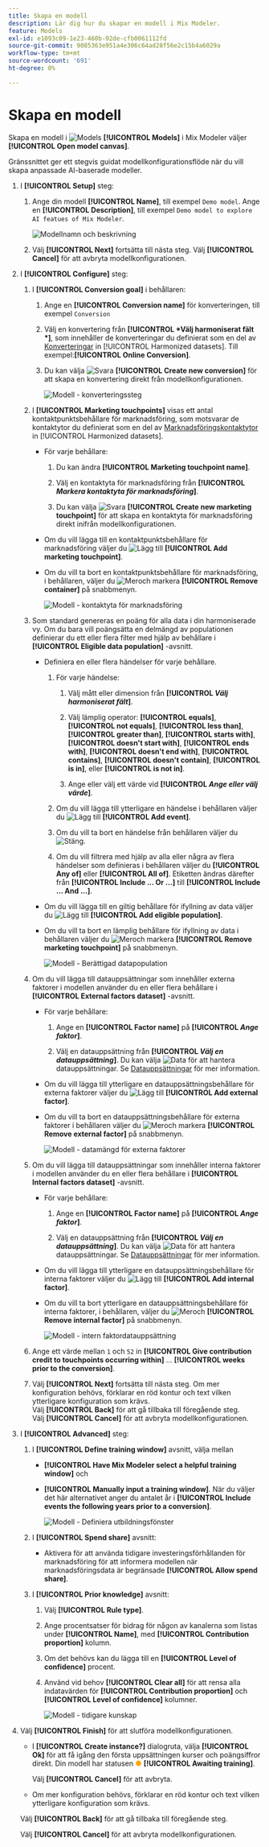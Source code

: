 ```yaml
---
title: Skapa en modell
description: Lär dig hur du skapar en modell i Mix Modeler.
feature: Models
exl-id: e1093c09-1e23-460b-92de-cfb0061112fd
source-git-commit: 9085363e951a4e306c64ad28f56e2c15b4a6029a
workflow-type: tm+mt
source-wordcount: '691'
ht-degree: 0%

---
```


# Skapa en modell

Skapa en modell i ![Models](/help/assets//icons/FileData.svg) **[!UICONTROL Models]** i Mix Modeler väljer **[!UICONTROL Open model canvas]**.

Gränssnittet ger ett stegvis guidat modellkonfigurationsflöde när du vill skapa anpassade AI-baserade modeller.

1. I **[!UICONTROL Setup]** steg:

   1. Ange din modell **[!UICONTROL Name]**, till exempel `Demo model`. Ange en **[!UICONTROL Description]**, till exempel `Demo model to explore AI featues of Mix Modeler`.

      ![Modellnamn och beskrivning](/help/assets//model-name-description.png)

   1. Välj **[!UICONTROL Next]** fortsätta till nästa steg. Välj **[!UICONTROL Cancel]** för att avbryta modellkonfigurationen.

1. I **[!UICONTROL Configure]** steg:

   1. I **[!UICONTROL Conversion goal]** i behållaren:

      1. Ange en **[!UICONTROL Conversion name]** för konverteringen, till exempel `Conversion`

      1. Välj en konvertering från **[!UICONTROL *Välj harmoniserat fält *]**, som innehåller de konverteringar du definierat som en del av [Konverteringar](../harmonize-data/conversions.md) in [!UICONTROL Harmonized datasets]. Till exempel:**[!UICONTROL Online Conversion]**.

      1. Du kan välja ![Svara](/help/assets//icons/Reply.svg) **[!UICONTROL Create new conversion]** för att skapa en konvertering direkt från modellkonfigurationen.

         ![Modell - konverteringssteg](/help/assets//model-conversion-step.png)

   1. I **[!UICONTROL Marketing touchpoints]** visas ett antal kontaktpunktsbehållare för marknadsföring, som motsvarar de kontaktytor du definierat som en del av [Marknadsföringskontaktytor](../harmonize-data/marketing-touchpoints.md) in [!UICONTROL Harmonized datasets].

      * För varje behållare:

         1. Du kan ändra **[!UICONTROL Marketing touchpoint name]**.

         1. Välj en kontaktyta för marknadsföring från **[!UICONTROL _Markera kontaktyta för marknadsföring_]**.

         1. Du kan välja ![Svara](/help/assets//icons/Reply.svg) **[!UICONTROL Create new marketing touchpoint]** för att skapa en kontaktyta för marknadsföring direkt inifrån modellkonfigurationen.

      * Om du vill lägga till en kontaktpunktsbehållare för marknadsföring väljer du ![Lägg till](/help/assets//icons/AddCircle.svg) **[!UICONTROL Add marketing touchpoint]**.

      * Om du vill ta bort en kontaktpunktsbehållare för marknadsföring, i behållaren, väljer du ![Mer](/help/assets//icons/More.svg)och markera **[!UICONTROL Remove container]** på snabbmenyn.

        ![Modell - kontaktyta för marknadsföring](/help/assets//model-marketing-touchpoint-step.png)

   1. Som standard genereras en poäng för alla data i din harmoniserade vy. Om du bara vill poängsätta en delmängd av populationen definierar du ett eller flera filter med hjälp av behållare i **[!UICONTROL Eligible data population]** -avsnitt.

      * Definiera en eller flera händelser för varje behållare.

         1. För varje händelse:

            1. Välj mått eller dimension från **[!UICONTROL _Välj harmoniserat fält_]**.

            1. Välj lämplig operator: **[!UICONTROL equals]**, **[!UICONTROL not equals]**, **[!UICONTROL less than]**, **[!UICONTROL greater than]**, **[!UICONTROL starts with]**, **[!UICONTROL doesn't start with]**, **[!UICONTROL ends with]**, **[!UICONTROL doesn't end with]**, **[!UICONTROL contains]**, **[!UICONTROL doesn't contain]**, **[!UICONTROL is in]**, eller **[!UICONTROL is not in]**.

            1. Ange eller välj ett värde vid **[!UICONTROL _Ange eller välj värde_]**.

         1. Om du vill lägga till ytterligare en händelse i behållaren väljer du ![Lägg till](/help/assets//icons/AddCircle.svg) **[!UICONTROL Add event]**.

         1. Om du vill ta bort en händelse från behållaren väljer du ![Stäng](/help/assets//icons/Close.svg).

         1. Om du vill filtrera med hjälp av alla eller några av flera händelser som definieras i behållaren väljer du **[!UICONTROL Any of]** eller **[!UICONTROL All of]**. Etiketten ändras därefter från **[!UICONTROL Include ... Or ...]** till **[!UICONTROL Include ... And ...]**.

      * Om du vill lägga till en giltig behållare för ifyllning av data väljer du ![Lägg till](/help/assets//icons/AddCircle.svg) **[!UICONTROL Add eligible population]**.

      * Om du vill ta bort en lämplig behållare för ifyllning av data i behållaren väljer du ![Mer](/help/assets//icons/More.svg)och markera **[!UICONTROL Remove marketing touchpoint]** på snabbmenyn.

        ![Modell - Berättigad datapopulation](/help/assets//model-eligible-data-population-step.png)

   1. Om du vill lägga till datauppsättningar som innehåller externa faktorer i modellen använder du en eller flera behållare i **[!UICONTROL External factors dataset]** -avsnitt.

      * För varje behållare:

         1. Ange en **[!UICONTROL Factor name]** på **[!UICONTROL _Ange faktor_]**.

         1. Välj en datauppsättning från **[!UICONTROL _Välj en datauppsättning_]**. Du kan välja ![Data](/help/assets//icons/Data.svg) för att hantera datauppsättningar. Se [Datauppsättningar](../ingest-data/datasets.md) för mer information.

      * Om du vill lägga till ytterligare en datauppsättningsbehållare för externa faktorer väljer du ![Lägg till](/help/assets//icons/AddCircle.svg) **[!UICONTROL Add external factor]**.

      * Om du vill ta bort en datauppsättningsbehållare för externa faktorer i behållaren väljer du ![Mer](/help/assets//icons/More.svg)och markera **[!UICONTROL Remove external factor]** på snabbmenyn.

        ![Modell - datamängd för externa faktorer](/help/assets//model-external-factors-dataset-step.png)


   1. Om du vill lägga till datauppsättningar som innehåller interna faktorer i modellen använder du en eller flera behållare i **[!UICONTROL Internal factors dataset]** -avsnitt.

      * För varje behållare:

         1. Ange en **[!UICONTROL Factor name]** på **[!UICONTROL _Ange faktor_]**.

         1. Välj en datauppsättning från **[!UICONTROL _Välj en datauppsättning_]**. Du kan välja ![Data](/help/assets//icons/Data.svg) för att hantera datauppsättningar. Se [Datauppsättningar](../ingest-data/datasets.md) för mer information.

      * Om du vill lägga till ytterligare en datauppsättningsbehållare för interna faktorer väljer du ![Lägg till](/help/assets//icons/AddCircle.svg) **[!UICONTROL Add internal factor]**.

      * Om du vill ta bort ytterligare en datauppsättningsbehållare för interna faktorer, i behållaren, väljer du ![Mer](/help/assets//icons/More.svg)och **[!UICONTROL Remove internal factor]** på snabbmenyn.

        ![Modell - intern faktordatauppsättning](/help/assets//model-internal-factors-dataset-step.png)

   1. Ange ett värde mellan `1` och `52` in **[!UICONTROL Give contribution credit to touchpoints occurring within]** ... **[!UICONTROL weeks prior to the conversion]**.

   1. Välj **[!UICONTROL Next]** fortsätta till nästa steg. Om mer konfiguration behövs, förklarar en röd kontur och text vilken ytterligare konfiguration som krävs. <br/>Välj **[!UICONTROL Back]** för att gå tillbaka till föregående steg. <br/>Välj **[!UICONTROL Cancel]** för att avbryta modellkonfigurationen.

1. I **[!UICONTROL Advanced]** steg:

   1. I **[!UICONTROL Define training window]** avsnitt, välja mellan

      * **[!UICONTROL Have Mix Modeler select a helpful training window]** och

      * **[!UICONTROL Manually input a training window]**. När du väljer det här alternativet anger du antalet år i **[!UICONTROL Include events the following years prior to a conversion]**.

        ![Modell - Definiera utbildningsfönster](/help/assets//model-define-training-window.png)

   1. I **[!UICONTROL Spend share]** avsnitt:

      * Aktivera för att använda tidigare investeringsförhållanden för marknadsföring för att informera modellen när marknadsföringsdata är begränsade **[!UICONTROL Allow spend share]**.

   1. I **[!UICONTROL Prior knowledge]** avsnitt:

      1. Välj **[!UICONTROL Rule type]**.

      1. Ange procentsatser för bidrag för någon av kanalerna som listas under **[!UICONTROL Name]**, med **[!UICONTROL Contribution proportion]** kolumn.

      1. Om det behövs kan du lägga till en **[!UICONTROL Level of confidence]** procent.

      1. Använd vid behov **[!UICONTROL Clear all]** för att rensa alla indatavärden för **[!UICONTROL Contribution proportion]** och **[!UICONTROL Level of confidence]** kolumner.

         ![Modell - tidigare kunskap](/help/assets//model-prior-knowledge-step.png)

1. Välj **[!UICONTROL Finish]** för att slutföra modellkonfigurationen.

   * I **[!UICONTROL Create instance?]** dialogruta, välja **[!UICONTROL Ok]** för att få igång den första uppsättningen kurser och poängsiffror direkt. Din modell har statusen <span style="color:orange">●</span> **[!UICONTROL Awaiting training]**.

     Välj **[!UICONTROL Cancel]** för att avbryta.

   * Om mer konfiguration behövs, förklarar en röd kontur och text vilken ytterligare konfiguration som krävs.

   Välj **[!UICONTROL Back]** för att gå tillbaka till föregående steg.

   Välj **[!UICONTROL Cancel]** för att avbryta modellkonfigurationen.
